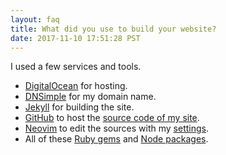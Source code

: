 ```yaml
---
layout: faq
title: What did you use to build your website?
date: 2017-11-10 17:51:28 PST
---
```

I used a few services and tools.

* [DigitalOcean][] for hosting.
* [DNSimple][] for my domain name.
* [Jekyll][] for building the site.
* [GitHub][] to host the [source code of my site][src].
* [Neovim][] to edit the sources with my [settings][vimrc].
* All of these [Ruby gems][gems] and [Node packages][pkg].

[digitalocean]: https://m.do.co/c/0d64aebbf668
[dnsimple]: https://dnsimple.com/r/2131c39d72a26d
[jekyll]: http://jekyllrb.com/
[github]: https://github.com/
[neovim]: https://neovim.io
[vimrc]: https://github.com/jalcine/vimrc
[src]: https://github.com/jalcine/website
[gems]: https://github.com/jalcine/website/blob/develop/Gemfile
[pkg]: https://github.com/jalcine/website/blob/develop/src/package.json
